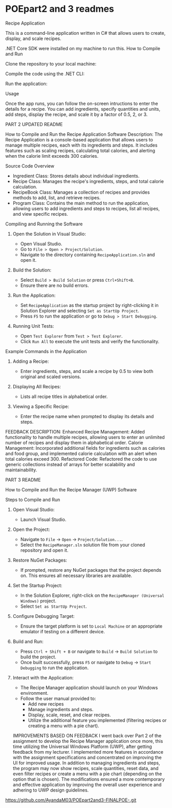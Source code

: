
# POEpart2 and 3 readmes
Recipe Application

This is a command-line application written in C# that allows users to create, display, and scale recipes.

.NET Core SDK were installed on my machine to run this.
How to Compile and Run

Clone the repository to your local machine:

Compile the code using the .NET CLI:

Run the application:

Usage

Once the app runs, you can follow the on-screen intructions to enter the details for a recipe. You can add ingredients, specify quantities and units, add steps, display the recipe, and scale it by a factor of 0.5, 2, or 3.

PART 2 UPDATED README 

How to Compile and Run the Recipe Application Software
Description:
The Recipe Application is a console-based application that allows users to manage multiple recipes, each with its ingredients and steps. It includes features such as scaling recipes, calculating total calories, and alerting when the calorie limit exceeds 300 calories.

Source Code Overview

- Ingredient Class: Stores details about individual ingredients.
- Recipe Class: Manages the recipe's ingredients, steps, and total calorie calculation.
- RecipeBook Class: Manages a collection of recipes and provides methods to add, list, and retrieve recipes.
- Program Class: Contains the main method to run the application, allowing users to add ingredients and steps to recipes, list all recipes, and view specific recipes.

Compiling and Running the Software

1. Open the Solution in Visual Studio:
   - Open Visual Studio.
   - Go to `File > Open > Project/Solution`.
   - Navigate to the directory containing `RecipeApplication.sln` and open it.

2. Build the Solution:
   - Select `Build > Build Solution` or press `Ctrl+Shift+B`.
   - Ensure there are no build errors.

3. Run the Application:
   - Set `RecipeApplication` as the startup project by right-clicking it in Solution Explorer and selecting `Set as StartUp Project`.
   - Press `F5` to run the application or go to `Debug > Start Debugging`.

4. Running Unit Tests:
   - Open `Test Explorer` from `Test > Test Explorer`.
   - Click `Run All` to execute the unit tests and verify the functionality.

 Example Commands in the Application

1. Adding a Recipe:
   - Enter ingredients, steps, and scale a recipe by 0.5 to view both original and scaled versions.

2. Displaying All Recipes:
   - Lists all recipe titles in alphabetical order.

3. Viewing a Specific Recipe:
   - Enter the recipe name when prompted to display its details and steps.

FEEDBACK DESCRIPTION:
Enhanced Recipe Management:
Added functionality to handle multiple recipes, allowing users to enter an unlimited number of recipes and display them in alphabetical order.
Calorie Management:
Incorporated additional fields for ingredients such as calories and food group, and implemented calorie calculation with an alert when total calories exceed 300.
Refactored Code:
Refactored the code to use generic collections instead of arrays for better scalability and maintainability.



PART 3 README


 How to Compile and Run the Recipe Manager (UWP) Software

Steps to Compile and Run

1. Open Visual Studio:
   - Launch Visual Studio.

2. Open the Project:
   - Navigate to `File` -> `Open` -> `Project/Solution...`.
   - Select the `RecipeManager.sln` solution file from your cloned repository and open it.

3. Restore NuGet Packages:
   - If prompted, restore any NuGet packages that the project depends on. This ensures all necessary libraries are available.

4. Set the Startup Project:
   - In the Solution Explorer, right-click on the `RecipeManager (Universal Windows)` project.
   - Select `Set as StartUp Project`.

5. Configure Debugging Target:
   - Ensure the target platform is set to `Local Machine` or an appropriate emulator if testing on a different device.

6. Build and Run:
   - Press `Ctrl + Shift + B` or navigate to `Build` -> `Build Solution` to build the project.
   - Once built successfully, press `F5` or navigate to `Debug` -> `Start Debugging` to run the application.

7. Interact with the Application:
   - The Recipe Manager application should launch on your Windows environment.
   - Follow the user manual provided to:
     - Add new recipes
     - Manage ingredients and steps.
     - Display, scale, reset, and clear recipes.
     - Utilize the additional feature you implemented (filtering recipes or creating a menu with a pie chart).
    
   IMPROVEMENTS BASED ON FEEDBACK
I went back over Part 2 of the assignment to develop the Recipe Manager application once more, this time utilizing the Universal Windows Platform (UWP), after getting feedback from my lecturer. I implemented more features in accordance with the assignment specifications and concentrated on improving the UI for improved usage. In addition to managing ingredients and steps, the program may now show recipes, scale quantities, reset data, and even filter recipes or create a menu with a pie chart (depending on the option that is chosen). The modifications ensured a more contemporary and effective application by improving the overall user experience and adhering to UWP design guidelines.

https://github.com/AyandaM03/POEpart2and3-FINALPOE-.git
